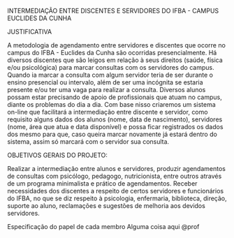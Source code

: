 INTERMEDIAÇÃO ENTRE DISCENTES E SERVIDORES DO IFBA - CAMPUS EUCLIDES DA CUNHA

JUSTIFICATIVA

A metodologia de agendamento entre servidores e discentes que ocorre no campus do IFBA - Euclides da Cunha são ocorridas presencialmente. Há diversos discentes que são leigos em relação à seus direitos (saúde, física e/ou psicológica) para marcar consultas com os servidores do campus. Quando ia marcar a consulta com algum servidor teria de ser durante o ensino presencial ou intervalo, além de ser uma incógnita se estaria presente e/ou ter uma vaga para realizar a consulta. Diversos alunos possam estar precisando de apoio de profissionais que atuam no campus, diante os problemas do dia a dia. Com base nisso criaremos um sistema on-line que facilitará a intermediação entre discente e servidor, como requisito alguns dados dos alunos (nome, data de nascimento), servidores (nome, área que atua e data disponível) e possa ficar registrados os dados dos mesmo para que, caso queira marcar novamente já estará dentro do sistema, assim só marcará com o servidor sua consulta.

OBJETIVOS GERAIS DO PROJETO: 

Realizar a intermediação entre alunos e servidores, produzir agendamentos de consultas com psicólogo, pedagogo, nutricionista, entre outros através de um programa minimalista e prático de agendamentos. Receber necessidades dos discentes a respeito de certos servidores e funcionários do IFBA, no que se diz respeito à psicologia, enfermaria, biblioteca, direção, suporte ao aluno, reclamações e sugestões de melhoria aos devidos servidores.

Especificação do papel de cada membro
Alguma coisa aqui @prof
